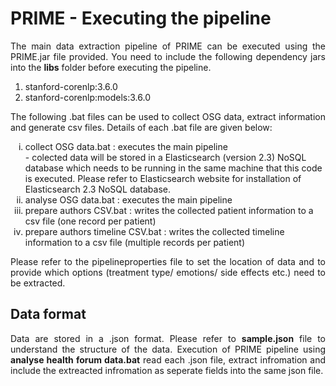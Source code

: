 # PRIME - Executing the pipeline
<p align="justify">The main data extraction pipeline of PRIME can be executed using the PRIME.jar file provided. You need to include the following dependency jars into the <strong>libs</strong> folder before executing the pipeline. </p>
<ol>
  <li>stanford-corenlp:3.6.0</li>
  <li>stanford-corenlp:models:3.6.0</li>
</ol>

<p align="justify">The following .bat files can be used to collect OSG data, extract information and generate csv files. Details of each .bat file are given below:</p>
<ol type="i">
  <li>collect OSG data.bat : executes the main pipeline</li>
    - colected data will be stored in a Elasticsearch (version 2.3) NoSQL database which needs to be running in the same machine that this code is executed. Please refer to <a hreaf="https://www.elastic.co/guide/en/elasticsearch/reference/2.3/index.html">Elasticsearch website</a> for installation of Elasticsearch 2.3 NoSQL database.
  <li>analyse OSG data.bat : executes the main pipeline</li>
  <li>prepare authors CSV.bat : writes the collected patient information to a csv file (one record per patient) </li>
  <li>prepare authors timeline CSV.bat : writes the collected timeline information to a csv file (multiple records per patient)</li>
</ol>

<p align="justify">Please refer to the pipelineproperties file to set the location of data and to provide which options (treatment type/ emotions/ side effects etc.) need to be extracted.</p>

## Data format
<p align="justify">Data are stored in a .json format. Please refer to <strong>sample.json</strong> file to understand the structure of the data. Execution of PRIME pipeline using <strong>analyse health forum data.bat</strong> read each .json file, extract infromation and include the extreacted infromation as seperate fields into the same json file. </p>
